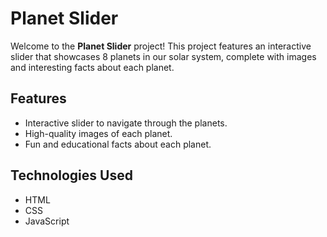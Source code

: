 # Planet Slider

Welcome to the **Planet Slider** project! This project features an interactive slider that showcases 8 planets in our solar system, complete with images and interesting facts about each planet.

## Features

- Interactive slider to navigate through the planets.
- High-quality images of each planet.
- Fun and educational facts about each planet.

## Technologies Used

- HTML
- CSS
- JavaScript

